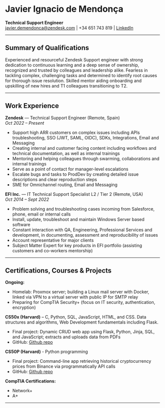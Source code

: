 # Javier Ignacio de Mendonça  
**Technical Support Engineer**  
[javier.demendonca@zendesk.com](mailto:javier.demendonca@zendesk.com) | +34 651 743 819 | [LinkedIn](https://www.linkedin.com/in/javierdemendonca)

---

## Summary of Qualifications  
Experienced and resourceful Zendesk Support engineer with strong dedication to continuous learning and a deep sense of ownership, recognized and trusted by colleagues and leadership alike. Fearless in tackling complex, challenging tasks and determined to identify root causes for thorough issue resolution. Skilled mentor aiding onboarding and upskilling of new hires and T1 colleagues transitioning to T2.

---

## Work Experience  

**Zendesk** — Technical Support Engineer (Remote, Spain)  
*Oct 2022 – Present*  
- Support high ARR customers on complex issues including APIs troubleshooting, SSO (JWT, SAML, OIDC), SDKs, Integrations, Email and Messaging
- Creating internal and customer facing content including workflows and technical documentation, as well as internal trainings
- Mentoring and helping colleagues through swarming, collaborations and internal trainings
- Serve as a point of contact for manager-level escalations
- Escalate bugs and tasks to ProdDev by creating detailed issue descriptions and clear reproduction steps
- SME for Omnichannel routing, Email and Messaging

**EFI Inc.** — IT Technical Support Specialist L2 / Tier 2 (Remote, USA)  
*Oct 2014 – Sept 2022*  
- Problem solving and troubleshooting cases incoming from Salesforce, phone, email or internal calls
- Install, update, troubleshoot and maintain Windows Server based software
- Constant interaction with QA, Engineering, Professional Services and development, in documenting, assessment and reproducibility of issues
- Account representative for major clients
- Subject Matter Expert for key products in EFI portfolio (assisting customers and co-workers mentorship)

---

## Certifications, Courses & Projects  

**Ongoing:**  
- Homelab: Proxmox server; building a Linux mail server with Docker, linked via VPN to a virtual server with public IP for SMTP relay
- Preparing for CompTIA Security+ (focus on IT security, authentication, encryption)

**CS50x (Harvard)** – C, Python, SQL, JavaScript, HTML, and CSS. Data structures and algorithms, Web Development fundamentals including Flask.
- Final project: Dynamic CRUD web app using Flask, Python, Jinja, SQL, and JavaScript; extracts and uploads data from PDFs
- GitHub: [Github repo](https://github.com/jdonca/BTCdomCheck-App.git)

**CS50P (Harvard)** - Python programming 
- Final project: Command-line app retrieving historical cryptocurrency prices from Binance via programmatically API calls
- GitHub: [Github repo](https://github.com/me50/jdonca.git)

**CompTIA Certifications:**  
- Network+  
- A+  

---
